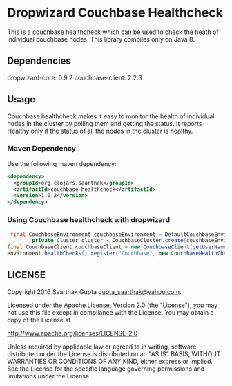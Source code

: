 # Dropwizard Couchbase Healthcheck

This is a couchbase healthcheck which can be used to check the heath of individual couchbase nodes.
This library compiles only on Java 8.
 
## Dependencies
dropwizard-core: 0.9.2
couchbase-client: 2.2.3

## Usage
Couchbase healthcheck makes it easy to monitor the health of individual nodes in the cluster by polling them and getting the status. It reports Healthy only if the status of all the nodes in the cluster is healthy.
 

### Maven Dependency

Use the following maven dependency:
```xml
<dependency>
  <groupId>org.clojars.saarthak</groupId>
  <artifactId>couchbase-healthcheck</artifactId>
  <version>1.0.2</version>
</dependency>
```

### Using Couchbase healthcheck with dropwizard
```java
 final CouchbaseEnvironment couchbaseEnvironment = DefaultCouchbaseEnvironment.builder().build();
        private Cluster cluster = CouchbaseCluster.create(couchbaseEnvironment, getNodes()); // getNodes() method returns a List<String> of nodes.
final CouchbaseClient couchbaseClient = new CouchbaseClient(getUserName(), getPassword(), cluster);// CouchbaseClient is bundled and needs username, password and cluster object to connect to hosts.
environment.healthChecks().register("Couchbase", new CouchBaseHealthCheck(couchbaseClient));
```

LICENSE
-------

Copyright 2016 Saarthak Gupta <gupta_saarthak@yahoo.com>.

Licensed under the Apache License, Version 2.0 (the "License");
you may not use this file except in compliance with the License.
You may obtain a copy of the License at

http://www.apache.org/licenses/LICENSE-2.0

Unless required by applicable law or agreed to in writing, software
distributed under the License is distributed on an "AS IS" BASIS,
WITHOUT WARRANTIES OR CONDITIONS OF ANY KIND, either express or implied.
See the License for the specific language governing permissions and
limitations under the License.
